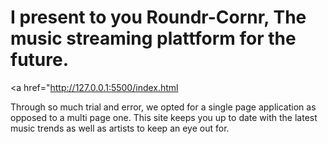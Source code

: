 # I present to you Roundr-Cornr, The music streaming plattform for the future.

<a href="http://127.0.0.1:5500/index.html</h1></a>

Through so much trial and error, we opted for a single page application as opposed to a multi page one. This site keeps you up to date with the latest music trends as well as artists to keep an eye out for.